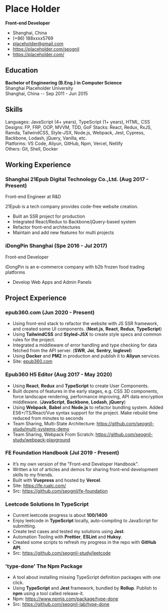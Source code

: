 # Place Holder

**Front-end Developer**

- Shanghai, China
- (+86) 188xxxx5769
- placeholder@gmail.com
- <https://placeholder.com/seognil>
- <https://placeholder.com/>

<!-- h2 -->

## Education

**Bachelor of Engineering (B.Eng.) in Computer Science**  
Shanghai Placeholder University  
Shanghai, China -- Sep 2011 - Jun 2015

<!-- h2 -->

## Skills

Languages: JavaScript (4+ years), TypeScript (1+ years), HTML, CSS  
Designs: FP, FRP, OOP, MVVM, TDD, GoF
Stacks: React, Redux, RxJS, Ramda, TailwindCSS, Style-JSX, Node.js, Webpack, Jest, Cypress, Backbone, Lodash, jQuery, Vanilla, etc.  
Platforms: VS Code, Aliyun, GitHub, Npm, Vercel, Netlify  
Others: Git, Shell, Docker

<!-- h2 -->

## Working Experience

<!-- h3 -->

### Shanghai 21Epub Digital Technology Co.,Ltd. (Aug 2017 - Present)

Front-end Engineer at R&D

21Epub is a tech company provides code-free website creation.

- Built an SSR project for production
- Integrated React/Redux to Backbone/jQuery-based system
- Refactor front-end architectures
- Maintain and add new features for multi projects

<!-- h3 -->

### iDongPin Shanghai (Spe 2016 - Jul 2017)

Front-end Developer

iDongPin is an e-commerce company with b2b frozen food trading platforms

- Develop Web Apps and Admin Panels

<!-- h2 -->

## Project Experience

<!-- h3 -->

### epub360.com (Jun 2020 - Present)

- Using front-end stack to refactor the website with JS SSR framework, and created some UI components. (**Next.js**, **React**, **Redux**, **TypeScript**)
- Using **TailwindCSS** and **Styled-JSX** to create style specs and common rules for the project.
- Integrated a middleware of error handling and type checking for data fetched from the API server. (**SWR**, **Joi**, **Sentry**, **loglevel**)
- Using **Docker** and **PM2** in production and publish it to **Aliyun** services.
- Site: [epub360.com](https://www.epub360.com/)

<!-- h3 -->

### Epub360 H5 Editor (Aug 2017 - May 2020)

- Using **React**, **Redux** and **TypeScript** to create User Components.
- Built dozens of features in the early stages, e.g. CSS 3D components, force landscape rendering, performance improving, API data encryption middleware. (**JavaScript**, **Backbone**, **Lodash**, **jQuery**)
- Using **Webpack**, **Babel** and **Node.js** to refactor bundling system. Added ES6+/TS/React/Vue syntax support for the project. Make rebuild time reduced from minutes to seconds
- Team Sharing, Multi-State Architecture: <https://github.com/seognil-study/multi-systems-demo>
- Team Sharing, Webpack From Scratch: <https://github.com/seognil-study/webpack-playground>

<!-- h3 -->

### FE Foundation Handbook (Jul 2019 - Present)

- It’s my own version of the "Front-end Developer Handbook".
- Written a lot of articles and demos for sharing front-end development skills to my friends.
- Built with **Vuepress** and hosted by **Vercel**.
- Site: <https://fe.rualc.com/>
- Src: <https://github.com/seognil/fe-foundation>

<!-- h3 -->

### Leetcode Solutions In TypeScript

- Current leetcode progress is about **100/1400**
- Enjoy leetcode in **TypeScript** locally, auto-compiling to JavaScript for submitting.
- Create test cases and tested my solutions using **Jest**.
- Automation Tooling with **Prettier**, **ESLint** and **Huksy**.
- Created some scripts to refresh my progress in the repo with **GitHub API**.
- Src: <https://github.com/seognil-study/leetcode>

<!-- h3 -->

### 'type-done' The Npm Package

- A tool about installing missing TypeScript definition packages with one click.
- Using **TypeScript** and **Jest** framework, bundled by **Rollup**. Publish to **npm** using a tool called release-it.
- Npm: <https://www.npmjs.com/package/type-done>
- Src: <https://github.com/seognil-lab/type-done>
